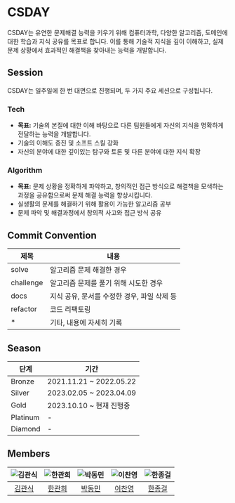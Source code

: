 # CSDAY

CSDAY는 유연한 문제해결 능력을 키우기 위해 컴퓨터과학, 다양한 알고리즘, 도메인에 대한 학습과 지식 공유를 목표로 합니다. 이를 통해 기술적 지식을 깊이 이해하고, 실제 문제 상황에서 효과적인 해결책을 찾아내는 능력을 개발합니다.

## Session

CSDAY는 일주일에 한 번 대면으로 진행되며, 두 가지 주요 세션으로 구성됩니다.

### Tech

- **목표:** 기술의 본질에 대한 이해 바탕으로 다른 팀원들에게 자신의 지식을 명확하게 전달하는 능력을 개발합니다.
- 기술의 이해도 증진 및 소프트 스킬 강화
- 자신의 분야에 대한 깊이있는 탐구와 토론 및 다른 분야에 대한 지식 확장

### Algorithm

- **목표:** 문제 상황을 정확하게 파악하고, 창의적인 접근 방식으로 해결책을 모색하는 과정을 공유함으로써 문제 해결 능력을 향상시킵니다.
- 실생활의 문제를 해결하기 위해 활용이 가능한 알고리즘 공부
- 문제 파악 및 해결과정에서 창의적 사고와 접근 방식 공유

## Commit Convention

| 제목      | 내용                                        |
| --------- | ------------------------------------------- |
| solve     | 알고리즘 문제 해결한 경우                   |
| challenge | 알고리즘 문제를 풀기 위해 시도한 경우       |
| docs      | 지식 공유, 문서를 수정한 경우, 파일 삭제 등 |
| refactor  | 코드 리팩토링                               |
| \*        | 기타, 내용에 자세히 기록                    |

## Season

| 단계     | 기간                     |
| -------- | ------------------------ |
| Bronze   | 2021.11.21 ~ 2022.05.22  |
| Silver   | 2023.02.05 ~ 2023.04.09  |
| Gold     | 2023.10.10 ~ 현재 진행중 |
| Platinum | -                        |
| Diamond  | -                        |

## Members

| ![김관식](https://avatars.githubusercontent.com/u/39869096?v=4) | ![한관희](https://avatars.githubusercontent.com/u/85067003?v=4) | ![박동민](https://avatars.githubusercontent.com/u/52882799?v=4) | ![이찬영](https://avatars.githubusercontent.com/u/53773324?v=4) | ![한종걸](https://avatars.githubusercontent.com/u/26294815?v=4) |
| :-------------------------------------------------------------: | :-------------------------------------------------------------: | :-------------------------------------------------------------: | :-------------------------------------------------------------: | :-------------------------------------------------------------: |
|              [김관식](https://github.com/gwansikk)              |             [한관희](https://github.com/DevLime00)              |             [박동민](https://github.com/chattymin)              |             [이찬영](https://github.com/Lets-Gitit)             |            [한종걸](https://github.com/No1playblock)            |
